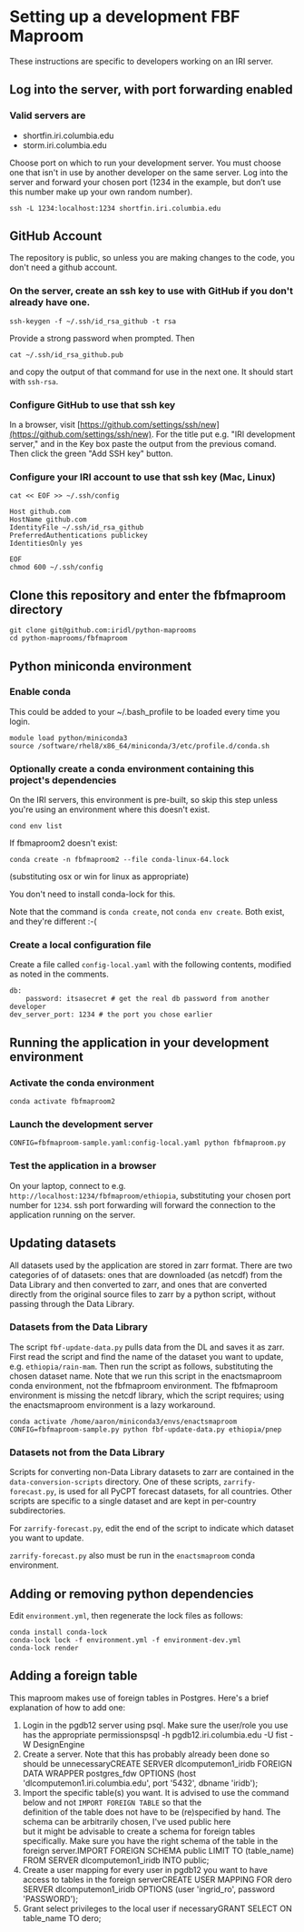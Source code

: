 # Setting up a development FBF Maproom

These instructions are specific to developers working on an IRI server.

## Log into the server, with port forwarding enabled

### Valid servers are

- shortfin.iri.columbia.edu
- storm.iri.columbia.edu

Choose port on which to run your development server. You must choose one that isn't in use by another developer on the same server. Log into the server and forward your chosen port (1234 in the example, but don’t use this number make up your own random number).

```
ssh -L 1234:localhost:1234 shortfin.iri.columbia.edu
```

## GitHub Account

The repository is public, so unless you are making changes to the code, you don't need a github account.

### On the server, create an ssh key to use with GitHub if you don't already have one.

```
ssh-keygen -f ~/.ssh/id_rsa_github -t rsa
```

Provide a strong password when prompted. Then

```
cat ~/.ssh/id_rsa_github.pub
```

and copy the output of that command for use in the next one. It should start with `ssh-rsa`.

### Configure GitHub to use that ssh key

In a browser, visit [https://github.com/settings/ssh/new](https://github.com/settings/ssh/new). For the title put e.g. "IRI development server," and in the Key box paste the output from the previous comand. Then click the green "Add SSH key" button.

### Configure your IRI account to use that ssh key (Mac, Linux)

```
cat << EOF >> ~/.ssh/config

Host github.com
HostName github.com
IdentityFile ~/.ssh/id_rsa_github
PreferredAuthentications publickey
IdentitiesOnly yes

EOF
chmod 600 ~/.ssh/config
```

## Clone this repository and enter the fbfmaproom directory

```
git clone git@github.com:iridl/python-maprooms
cd python-maprooms/fbfmaproom
```

## Python miniconda environment

### Enable conda

This could be added to your ~/.bash_profile to be loaded every time you login.

```
module load python/miniconda3
source /software/rhel8/x86_64/miniconda/3/etc/profile.d/conda.sh
```

### Optionally create a conda environment containing this project's dependencies

On the IRI servers, this environment is pre-built, so skip this step unless you're using an environment where this doesn't exist.

```
cond env list
```

If fbmaproom2 doesn't exist:

```
conda create -n fbfmaproom2 --file conda-linux-64.lock
```

(substituting osx or win for linux as appropriate)

You don't need to install conda-lock for this.

Note that the command is `conda create`, not `conda env create`. Both exist, and they're different :-(

### Create a local configuration file

Create a file called `config-local.yaml` with the following contents, modified as noted in the comments.

```
db:
    password: itsasecret # get the real db password from another developer
dev_server_port: 1234 # the port you chose earlier
```

## Running the application in your development environment

### Activate the conda environment

```
conda activate fbfmaproom2
```

### Launch the development server

```
CONFIG=fbfmaproom-sample.yaml:config-local.yaml python fbfmaproom.py
```

### Test the application in a browser

On your laptop, connect to e.g. `http://localhost:1234/fbfmaproom/ethiopia`, substituting your chosen port number for `1234`. ssh port forwarding will forward the connection to the application running on the server.

## Updating datasets

All datasets used by the application are stored in zarr format. There are two categories of of datasets: ones that are downloaded (as netcdf) from the Data Library and then converted to zarr, and ones that are converted directly from the original source files to zarr by a python script, without passing through the Data Library.

### Datasets from the Data Library

The script `fbf-update-data.py` pulls data from the DL and saves it as zarr. First read the script and find the name of the dataset you want to update, e.g. `ethiopia/rain-mam`. Then run the script as follows, substituting the chosen dataset name. Note that we run this script in the enactsmaproom conda environment, not the fbfmaproom environment. The fbfmaproom environment is missing the netcdf library, which the script requires; using the enactsmaproom environment is a lazy workaround.

```
conda activate /home/aaron/miniconda3/envs/enactsmaproom
CONFIG=fbfmaproom-sample.py python fbf-update-data.py ethiopia/pnep
```

### Datasets not from the Data Library

Scripts for converting non-Data Library datasets to zarr are contained in the `data-conversion-scripts` directory. One of these scripts, `zarrify-forecast.py`, is used for all PyCPT forecast datasets, for all countries. Other scripts are specific to a single dataset and are kept in per-country subdirectories.

For `zarrify-forecast.py`, edit the end of the script to indicate which dataset you want to update.

`zarrify-forecast.py` also must be run in the `enactsmaproom` conda environment.

## Adding or removing python dependencies

Edit `environment.yml`, then regenerate the lock files as follows:

```
conda install conda-lock
conda-lock lock -f environment.yml -f environment-dev.yml
conda-lock render
```

## Adding a foreign table

This maproom makes use of foreign tables in Postgres. Here's a brief explanation of how to add one:

1.  Login in the pgdb12 server using psql. Make sure the user/role you use has the appropriate permissionspsql -h pgdb12.iri.columbia.edu -U fist -W DesignEngine
2.  Create a server. Note that this has probably already been done so should be unnecessaryCREATE SERVER dlcomputemon1\_iridb FOREIGN DATA WRAPPER postgres\_fdw OPTIONS (host 'dlcomputemon1.iri.columbia.edu', port '5432', dbname 'iridb');
3.  Import the specific table(s) you want. It is advised to use the command below and not `IMPORT FOREIGN TABLE` so that the  
    definition of the table does not have to be (re)specified by hand. The schema can be arbitrarily chosen, I've used public here  
    but it might be advisable to create a schema for foreign tables specifically. Make sure you have the right schema of the table in the foreign server.IMPORT FOREIGN SCHEMA public LIMIT TO (table\_name) FROM SERVER dlcomputemon1\_iridb INTO public;
4.  Create a user mapping for every user in pgdb12 you want to have access to tables in the foreign serverCREATE USER MAPPING FOR dero SERVER dlcomputemon1\_iridb OPTIONS (user 'ingrid\_ro', password 'PASSWORD');
5.  Grant select privileges to the local user if necessaryGRANT SELECT ON table\_name TO dero;
